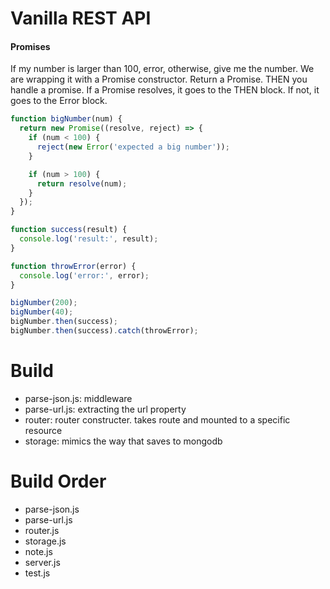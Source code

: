 # Vanilla REST API

#### Promises
If my number is larger than 100, error, otherwise, give me the number. We are wrapping it with a Promise constructor.
Return a Promise. THEN you handle a promise.
If a Promise resolves, it goes to the THEN block. If not, it goes to the Error block.

```js
function bigNumber(num) {
  return new Promise((resolve, reject) => {
    if (num < 100) {
      reject(new Error('expected a big number'));
    }

    if (num > 100) {
      return resolve(num);
    }
  });
}

function success(result) {
  console.log('result:', result);
}

function throwError(error) {
  console.log('error:', error);
}

bigNumber(200);
bigNumber(40);
bigNumber.then(success);
bigNumber.then(success).catch(throwError);
```

# Build
- parse-json.js: middleware
- parse-url.js: extracting the url property
- router: router constructer. takes route and mounted to a specific resource
- storage: mimics the way that saves to mongodb

# Build Order
* parse-json.js
* parse-url.js
* router.js
* storage.js
* note.js
* server.js
* test.js